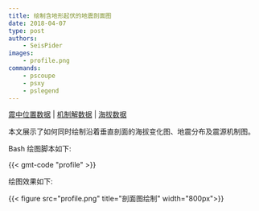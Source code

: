 ```yaml
---
title: 绘制含地形起伏的地震剖面图
date: 2018-04-07
type: post
authors:
    - SeisPider
images:
    - profile.png
commands:
    - pscoupe
    - psxy
    - pslegend
---
```


<i class="fas fa-download"></i>
[震中位置数据](/example/ex019/event.loc.info) |
[机制解数据](/example/ex019/beachballs.info) |
[海拔数据](/example/ex019/elev.csv)

本文展示了如何同时绘制沿着垂直剖面的海拔变化图、地震分布及震源机制图。

Bash 绘图脚本如下:

{{< gmt-code "profile" >}}

绘图效果如下:

{{< figure src="profile.png" title="剖面图绘制" width="800px">}}

